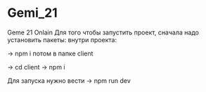 # Gemi_21
Geme 21 Onlain 
Для того чтобы запустить проект, сначала надо установить пакеты: 
  внутри проекта:
  
  -> npm i
  потом в папке client
  
  -> cd client
  -> npm i

Для запуска нужно вести 
  -> npm run dev
